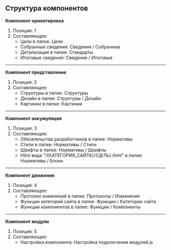 ## Структура компонентов

**Компонент ориентировка**
1. Позиция: 1
2. Составляющее:
    - Цели в папке: Цели
    - Собранные сведения: Сведения / Собранные
    - Детализация в папке: Стандарты
    - Итоговые сведения: Сведения / Итоговые

<hr>

**Компонент представление**
1. Позиция: 2
2. Составляющее:
    - Структуры в папке: Структуры
    - Дизайн в папке: Структуры / Дизайн
    - Картинки в папке: Картинки

<hr>

**Компонент аккумуляция**
1. Позиция: 3
2. Составляющее:
    - Обязательства разработчиков в папке: Нормативы
    - Стили в папке: Нормативы / Стили
    - Шрифты в папке: Нормативы / Шрифты
    - Html вида "/{КАТЕГОРИЯ_САЙТА}/{ЦЕЛЬ}.html" в папке: Нормативы / Блоки

<hr>

**Компонент движение**
1. Позиция: 4
2. Составляющее:
    - Протокол изменений в папке: Протоколы / Изменения
    - Функции категорий сайта в папке: Функции / Категории сайта
    - Функции компонентов в папке: Функции / Компоненты

<hr>

**Компонент модули**
1. Позиция: 5
2. Составляющее:
    - Настройка компонента: Настройка подключения модулей.js